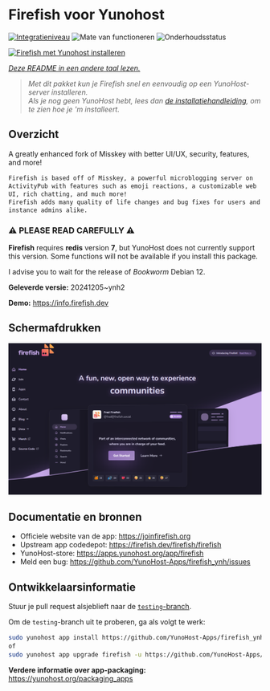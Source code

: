 <!--
NB: Deze README is automatisch gegenereerd door <https://github.com/YunoHost/apps/tree/master/tools/readme_generator>
Hij mag NIET handmatig aangepast worden.
-->

# Firefish voor Yunohost

[![Integratieniveau](https://apps.yunohost.org/badge/integration/firefish)](https://ci-apps.yunohost.org/ci/apps/firefish/)
![Mate van functioneren](https://apps.yunohost.org/badge/state/firefish)
![Onderhoudsstatus](https://apps.yunohost.org/badge/maintained/firefish)

[![Firefish met Yunohost installeren](https://install-app.yunohost.org/install-with-yunohost.svg)](https://install-app.yunohost.org/?app=firefish)

*[Deze README in een andere taal lezen.](./ALL_README.md)*

> *Met dit pakket kun je Firefish snel en eenvoudig op een YunoHost-server installeren.*  
> *Als je nog geen YunoHost hebt, lees dan [de installatiehandleiding](https://yunohost.org/install), om te zien hoe je 'm installeert.*

## Overzicht


A greatly enhanced fork of Misskey with better UI/UX, security, features, and more!


    Firefish is based off of Misskey, a powerful microblogging server on ActivityPub with features such as emoji reactions, a customizable web UI, rich chatting, and much more!
    Firefish adds many quality of life changes and bug fixes for users and instance admins alike.

### ⚠️ PLEASE READ CAREFULLY ⚠️

**Firefish** requires **redis** version **7**, but YunoHost does not currently support this version.
Some functions will not be available if you install this package.

I advise you to wait for the release of _Bookworm_ Debian 12.

**Geleverde versie:** 20241205~ynh2

**Demo:** <https://info.firefish.dev>

## Schermafdrukken

![Schermafdrukken van Firefish](./doc/screenshots/screenshot-firefish.png)

## Documentatie en bronnen

- Officiele website van de app: <https://joinfirefish.org>
- Upstream app codedepot: <https://firefish.dev/firefish/firefish>
- YunoHost-store: <https://apps.yunohost.org/app/firefish>
- Meld een bug: <https://github.com/YunoHost-Apps/firefish_ynh/issues>

## Ontwikkelaarsinformatie

Stuur je pull request alsjeblieft naar de [`testing`-branch](https://github.com/YunoHost-Apps/firefish_ynh/tree/testing).

Om de `testing`-branch uit te proberen, ga als volgt te werk:

```bash
sudo yunohost app install https://github.com/YunoHost-Apps/firefish_ynh/tree/testing --debug
of
sudo yunohost app upgrade firefish -u https://github.com/YunoHost-Apps/firefish_ynh/tree/testing --debug
```

**Verdere informatie over app-packaging:** <https://yunohost.org/packaging_apps>
